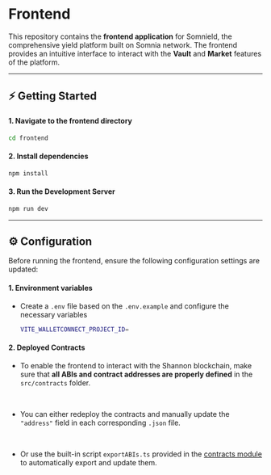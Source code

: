 # Frontend

This repository contains the **frontend application** for Somnield, the comprehensive yield platform built on Somnia network. The frontend provides an intuitive interface to interact with the **Vault** and **Market** features of the platform.

---

## ⚡ Getting Started

#### 1. Navigate to the frontend directory
```bash
cd frontend
```

#### 2. Install dependencies
```bash
npm install
```

#### 3. Run the Development Server
```bash
npm run dev
```
---

## ⚙️ Configuration
Before running the frontend, ensure the following configuration settings are updated:
#### 1. Environment variables
- Create a `.env` file based on the `.env.example` and configure the necessary variables
  ```bash
  VITE_WALLETCONNECT_PROJECT_ID=
  ```

#### 2. Deployed Contracts

- To enable the frontend to interact with the Shannon blockchain, make sure that **all ABIs and contract addresses are properly defined** in the `src/contracts` folder.  
<br>

- You can either redeploy the contracts and manually update the `"address"` field in each corresponding `.json` file.
<br>

- Or use the built-in script `exportABIs.ts` provided in the [contracts module](../contracts/README.md) to automatically export and update them.  
